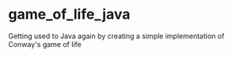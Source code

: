# game_of_life_java
Getting used to Java again by creating a simple implementation of Conway's game of life
